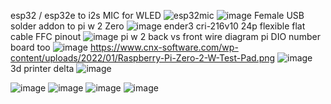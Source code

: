 esp32 / esp32e to i2s MIC for WLED
![esp32mic](https://github.com/user-attachments/assets/34f5be66-4092-46ee-a97c-7dacbf363f54)
![image](https://github.com/user-attachments/assets/2c3eedc4-4148-4280-a580-a14cee1b00a1)
Female USB solder addon to pi w 2 Zero 
![image](https://github.com/user-attachments/assets/a97ab638-7ad2-422e-8d2c-948c31f19730)
ender3 cri-216v10
24p flexible flat cable FFC pinout 
![image](https://github.com/user-attachments/assets/7576a9e7-d1d2-4b6d-a07c-cf7dafcbf7d5)
pi w 2 back vs front wire diagram pi DIO number board too
![image](https://github.com/user-attachments/assets/cb3af0a6-647f-42f2-9150-3d3ee03bac9e)
https://www.cnx-software.com/wp-content/uploads/2022/01/Raspberry-Pi-Zero-2-W-Test-Pad.png
![image](https://github.com/user-attachments/assets/2363e2b9-b821-457e-9b41-27d61fde8b68)
3d  printer delta
![image](https://github.com/user-attachments/assets/529e3154-0077-4215-a957-f131e7123249)

![image](https://github.com/user-attachments/assets/f47329a7-3835-46bd-9520-b197845de640)
![image](https://github.com/user-attachments/assets/2a94d08c-0502-4c92-bc0f-8bdde362afa3)
![image](https://github.com/user-attachments/assets/b8f03814-926c-48bd-b1aa-57fe237604e0)
![image](https://github.com/user-attachments/assets/c973988d-da2e-41db-92e3-240c3079e00f)
